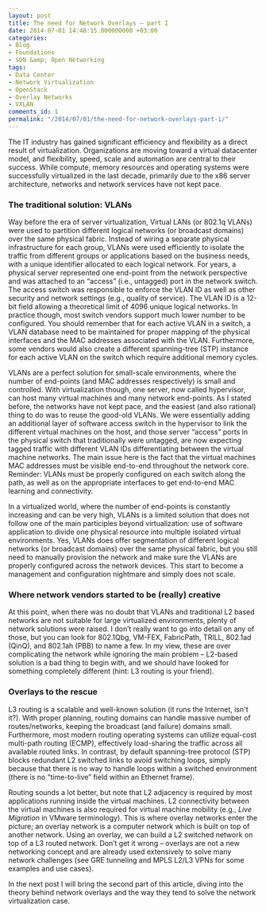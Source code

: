 ```yaml
---
layout: post
title: The need for Network Overlays – part I
date: 2014-07-01 14:48:15.000000000 +03:00
categories:
- Blog
- Foundations
- SDN &amp; Open Networking
tags:
- Data Center
- Network Virtualization
- OpenStack
- Overlay Networks
- VXLAN
comments_id: 1
permalink: "/2014/07/01/the-need-for-network-overlays-part-i/"
---
```

The IT industry has gained significant efficiency and flexibility as a direct result of virtualization. Organizations are moving toward a virtual datacenter model, and flexibility, speed, scale and automation are central to their success. While compute, memory resources and operating systems were successfully virtualized in the last decade, primarily due to the x86 server architecture, networks and network services have not kept pace.

### The traditional solution: VLANs

Way before the era of server virtualization, Virtual LANs (or 802.1q VLANs) were used to partition different logical networks (or broadcast domains) over the same physical fabric. Instead of wiring a separate physical infrastructure for each group, VLANs were used efficiently to isolate the traffic from different groups or applications based on the business needs, with a unique identifier allocated to each logical network. For years, a physical server represented one end-point from the network perspective and was attached to an “access” (i.e., untagged) port in the network switch. The access switch was responsible to enforce the VLAN ID as well as other security and network settings (e.g., quality of service). The VLAN ID is a 12-bit field allowing a theoretical limit of 4096 unique logical networks. In practice though, most switch vendors support much lower number to be configured. You should remember that for each active VLAN in a switch, a VLAN database need to be maintained for proper mapping of the physical interfaces and the MAC addresses associated with the VLAN. Furthermore, some vendors would also create a different spanning-tree (STP) instance for each active VLAN on the switch which require additional memory cycles.

VLANs are a perfect solution for small-scale environments, where the number of end-points (and MAC addresses respectively) is small and controlled. With virtualization though, one server, now called hypervisor, can host many virtual machines and many network end-points. As I stated before, the networks have not kept pace, and the easiest (and also rational) thing to do was to reuse the good-old VLANs. We were essentially adding an additional layer of software access switch in the hypervisor to link the different virtual machines on the host, and those server “access” ports in the physical switch that traditionally were untagged, are now expecting tagged traffic with different VLAN IDs differentiating between the virtual machine networks. The main issue here is the fact that the virtual machines MAC addresses must be visible end-to-end throughout the network core. Reminder: VLANs must be properly configured on each switch along the path, as well as on the appropriate interfaces to get end-to-end MAC learning and connectivity.

In a virtualized world, where the number of end-points is constantly increasing and can be very high, VLANs is a limited solution that does not follow one of the main participles beyond virtualization: use of software application to divide one physical resource into multiple isolated virtual environments. Yes, VLANs does offer segmentation of different logical networks (or broadcast domains) over the same physical fabric, but you still need to manually provision the network and make sure the VLANs are properly configured across the network devices. This start to become a management and configuration nightmare and simply does not scale.


### Where network vendors started to be (really) creative

At this point, when there was no doubt that VLANs and traditional L2 based networks are not suitable for large virtualized environments, plenty of network solutions were raised. I don’t really want to go into detail on any of those, but you can look for 802.1Qbg, VM-FEX, FabricPath, TRILL, 802.1ad (QinQ), and 802.1ah (PBB) to name a few. In my view, these are over complicating the network while ignoring the main problem – L2-based solution is a bad thing to begin with, and we should have looked for something completely different (hint: L3 routing is your friend).


### Overlays to the rescue

L3 routing is a scalable and well-known solution (it runs the Internet, isn't it?). With proper planning, routing domains can handle massive number of routes/networks, keeping the broadcast (and failure) domains small. Furthermore, most modern routing operating systems can utilize equal-cost multi-path routing (ECMP), effectively load-sharing the traffic across all available routed links. In contrast, by default spanning-tree protocol (STP) blocks redundant L2 switched links to avoid switching loops, simply because that there is no way to handle loops within a switched environment (there is no “time-to-live” field within an Ethernet frame).

Routing sounds a lot better, but note that L2 adjacency is required by most applications running inside the virtual machines. L2 connectivity between the virtual machines is also required for virtual machine mobility (e.g., _Live Migration_ in VMware terminology). This is where overlay networks enter the picture; an overlay network is a computer network which is built on top of another network. Using an overlay, we can build a L2 switched network on top of a L3 routed network. Don’t get it wrong – overlays are not a new networking concept and are already used extensively to solve many network challenges (see GRE tunneling and MPLS L2/L3 VPNs for some examples and use cases).

In the next post I will bring the second part of this article, diving into the theory behind network overlays and the way they tend to solve the network virtualization case.
